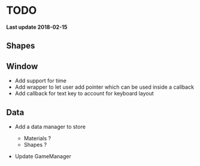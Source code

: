 # TODO

**Last update 2018-02-15**

## Shapes


## Window

  - Add support for time
  - Add wrapper to let user add pointer which can be used inside a callback
  - Add callback for text key to account for keyboard layout


## Data

  - Add a data manager to store

    - Materials ?
    - Shapes ?

  - Update GameManager
